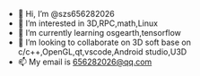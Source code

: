 - 👋 Hi, I’m @szs656282026
- 👀 I’m interested in 3D,RPC,math,Linux
- 🌱 I’m currently learning osgearth,tensorflow
- 💞️ I’m looking to collaborate on 3D soft base on  c/c++,OpenGL,qt,vscode,Android studio,U3D
- 📫 My email is 656282026@qq.com

